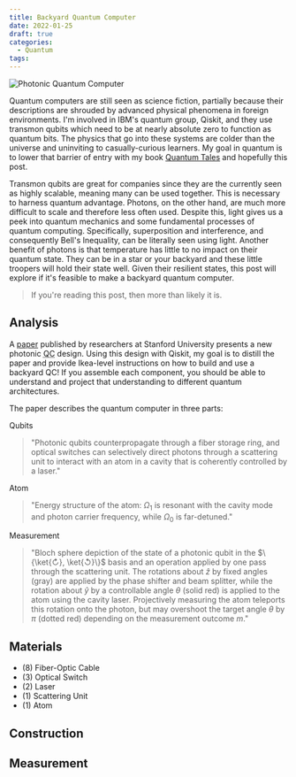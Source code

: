 ```yaml
---
title: Backyard Quantum Computer
date: 2022-01-25
draft: true
categories:
  - Quantum
tags:
---
```


![Photonic Quantum Computer](/images/37.webp)

Quantum computers are still seen as science fiction, partially because their descriptions are shrouded by advanced physical phenomena in foreign environments. I'm involved in IBM's quantum group, Qiskit, and they use transmon qubits which need to be at nearly absolute zero to function as quantum bits. The physics that go into these systems are colder than the universe and uninviting to casually-curious learners. My goal in quantum is to lower that barrier of entry with my book [Quantum Tales](https://quantumtales.org) and hopefully this post.

Transmon qubits are great for companies since they are the currently seen as highly scalable, meaning many can be used together. This is necessary to harness quantum advantage. Photons, on the other hand, are much more difficult to scale and therefore less often used. Despite this, light gives us a peek into quantum mechanics and some fundamental processes of quantum computing. Specifically, superposition and interference, and consequently Bell's Inequality, can be literally seen using light. Another benefit of photons is that temperature has little to no impact on their quantum state. They can be in a star or your backyard and these little troopers will hold their state well. Given their resilient states, this post will explore if it's feasible to make a backyard quantum computer.

> If you're reading this post, then more than likely it is.

## Analysis

A [paper](https://doi.org/10.1364/OPTICA.424258) published by researchers at Stanford University presents a new photonic <abbr title="Quantum Computer">QC</abbr> design. Using this design with Qiskit, my goal is to distill the paper and provide Ikea-level instructions on how to build and use a backyard QC! If you assemble each component, you should be able to understand and project that understanding to different quantum architectures.

The paper describes the quantum computer in three parts:

Qubits

> "Photonic qubits counterpropagate through a fiber storage ring, and optical switches can selectively direct photons through a scattering unit to interact with an atom in a cavity that is coherently controlled by a laser."

Atom

> "Energy structure of the atom: $\Omega_1$ is resonant with the cavity mode and photon carrier frequency, while $\Omega_0$ is far-detuned."

Measurement

> "Bloch sphere depiction of the state of a photonic qubit in the $\{\ket{↻}, \ket{↺}\}$ basis and an operation applied by one pass through the scattering unit. The rotations about $\hat{z}$ by fixed angles (gray) are applied by the phase shifter and beam splitter, while the rotation about $\hat{y}$ by a controllable angle $\theta$ (solid red) is applied to the atom using the cavity laser. Projectively measuring the atom teleports this rotation onto the photon, but may overshoot the target angle $\theta$ by $\pi$ (dotted red) depending on the measurement outcome $m$."

## Materials

- (8) Fiber-Optic Cable
- (3) Optical Switch
- (2) Laser
- (1) Scattering Unit
- (1) Atom

## Construction

## Measurement
